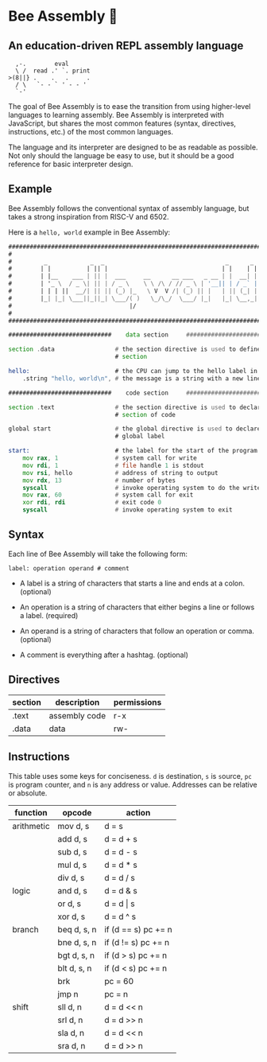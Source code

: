 # Bee Assembly 🐝

## An education-driven REPL assembly language

```
  ,-.        eval
  \ /  read .' `. print
>(8||} .    .   .     .
  / \   `- - ` ' - - '
  `-'
```

The goal of Bee Assembly is to ease the transition from using higher-level languages to learning assembly. Bee Assembly is interpreted with JavaScript, but shares the most common features (syntax, directives, instructions, etc.) of the most common languages.

The language and its interpreter are designed to be as readable as possible. Not only should the language be easy to use, but it should be a good reference for basic interpreter design.

## Example

Bee Assembly follows the conventional syntax of assembly language, but takes a strong inspiration from RISC-V and 6502.

Here is a `hello, world` example in Bee Assembly:

```asm
###############################################################################
#                                                                             #
#         _            _  _                                  _      _         #
#        | |          | || |                                | |    | |        #
#        | |__    ___ | || |  ___     __      __ ___   _ __ | |  __| |        #
#        | '_ \  / _ \| || | / _ \    \ \ /\ / // _ \ | '__|| | / _` |        #
#        | | | ||  __/| || || (_) |_   \ V  V /| (_) || |   | || (_| |        #
#        |_| |_| \___||_||_| \___/( )   \_/\_/  \___/ |_|   |_| \__,_|        #
#                                 |/                                          #
#                                                                             #
###############################################################################

#############################    data section     #############################

section .data                 # the section directive is used to define a data
                              # section

hello:                        # the CPU can jump to the hello label in memory
    .string "hello, world\n", # the message is a string with a new line

#############################    code section     #############################

section .text                 # the section directive is used to declare a
                              # section of code

global start                  # the global directive is used to declare a
                              # global label

start:                        # the label for the start of the program
    mov rax, 1                # system call for write
    mov rdi, 1                # file handle 1 is stdout
    mov rsi, hello            # address of string to output
    mov rdx, 13               # number of bytes
    syscall                   # invoke operating system to do the write
    mov rax, 60               # system call for exit
    xor rdi, rdi              # exit code 0
    syscall                   # invoke operating system to exit
```

## Syntax

Each line of Bee Assembly will take the following form:

    label: operation operand # comment

- A label is a string of characters that starts a line and ends at a colon. (optional)

- An operation is a string of characters that either begins a line or follows a label. (required)

- An operand is a string of characters that follow an operation or comma. (optional)

- A comment is everything after a hashtag. (optional)

## Directives

| section | description   | permissions |
| ------- | ------------- | ----------- |
| .text   | assembly code | r-x         |
| .data   | data          | rw-         |

## Instructions

This table uses some keys for conciseness. `d` is `d`estination, `s` is `s`ource, `pc` is `p`rogram `c`ounter, and `n` is a`n`y address or value. Addresses can be relative or absolute.

| function   | opcode      | action              |
| ---------- | ----------- | ------------------- |
| arithmetic | mov d, s    | d = s               |
|            | add d, s    | d = d + s           |
|            | sub d, s    | d = d - s           |
|            | mul d, s    | d = d \* s          |
|            | div d, s    | d = d / s           |
| logic      | and d, s    | d = d & s           |
|            | or d, s     | d = d \| s          |
|            | xor d, s    | d = d ^ s           |
| branch     | beq d, s, n | if (d == s) pc += n |
|            | bne d, s, n | if (d != s) pc += n |
|            | bgt d, s, n | if (d > s) pc += n  |
|            | blt d, s, n | if (d < s) pc += n  |
|            | brk         | pc = 60             |
|            | jmp n       | pc = n              |
| shift      | sll d, n    | d = d << n          |
|            | srl d, n    | d = d >> n          |
|            | sla d, n    | d = d << n          |
|            | sra d, n    | d = d >> n          |
